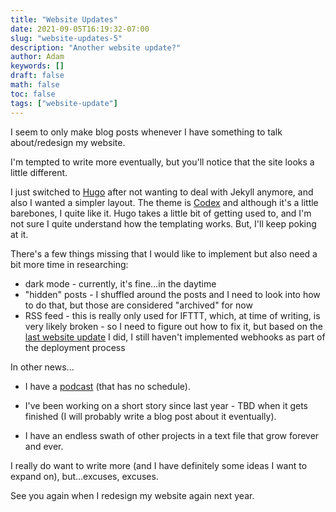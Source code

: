 ```yaml
---
title: "Website Updates"
date: 2021-09-05T16:19:32-07:00
slug: "website-updates-5"
description: "Another website update?"
author: Adam
keywords: []
draft: false
math: false
toc: false
tags: ["website-update"]
---
```


I seem to only make blog posts whenever I have something to talk about/redesign my website.

I'm tempted to write more eventually, but you'll notice that the site looks a little different.

I just switched to [Hugo](https://gohugo.io/) after not wanting to deal with Jekyll anymore, and also I wanted a simpler layout. The theme is [Codex](https://themes.gohugo.io/themes/hugo-theme-codex/) and although it's a little barebones, I quite like it. Hugo takes a little bit of getting used to, and I'm not sure I quite understand how the templating works. But, I'll keep poking at it.

There's a few things missing that I would like to implement but also need a bit more time in researching:

- dark mode - currently, it's fine...in the daytime
- "hidden" posts - I shuffled around the posts and I need to look into how to do that, but those are considered "archived" for now
- RSS feed - this is really only used for IFTTT, which, at time of writing, is very likely broken - so I need to figure out how to fix it, but based on the [last website update](https://thinkaliker.com/blog/website-updates-3/) I did, I still haven't implemented webhooks as part of the deployment process

In other news...

- I have a [podcast](https://casestudy.show) (that has no schedule).

- I've been working on a short story since last year - TBD when it gets finished (I will probably write a blog post about it eventually).

- I have an endless swath of other projects in a text file that grow forever and ever.

I really do want to write more (and I have definitely some ideas I want to expand on), but...excuses, excuses.

See you again when I redesign my website again next year.
